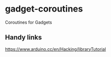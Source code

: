 # gadget-coroutines
Coroutines for Gadgets

## Handy links

https://www.arduino.cc/en/Hacking/libraryTutorial